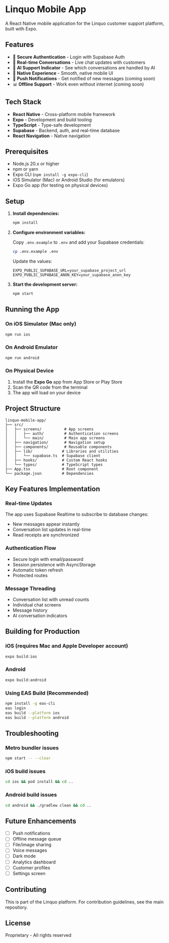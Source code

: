 # Linquo Mobile App

A React Native mobile application for the Linquo customer support platform, built with Expo.

## Features

- 🔐 **Secure Authentication** - Login with Supabase Auth
- 💬 **Real-time Conversations** - Live chat updates with customers
- 🤖 **AI Support Indicator** - See which conversations are handled by AI
- 📱 **Native Experience** - Smooth, native mobile UI
- 🔔 **Push Notifications** - Get notified of new messages (coming soon)
- 📊 **Offline Support** - Work even without internet (coming soon)

## Tech Stack

- **React Native** - Cross-platform mobile framework
- **Expo** - Development and build tooling
- **TypeScript** - Type-safe development
- **Supabase** - Backend, auth, and real-time database
- **React Navigation** - Native navigation

## Prerequisites

- Node.js 20.x or higher
- npm or yarn
- Expo CLI (`npm install -g expo-cli`)
- iOS Simulator (Mac) or Android Studio (for emulators)
- Expo Go app (for testing on physical devices)

## Setup

1. **Install dependencies:**
   ```bash
   npm install
   ```

2. **Configure environment variables:**
   
   Copy `.env.example` to `.env` and add your Supabase credentials:
   ```bash
   cp .env.example .env
   ```
   
   Update the values:
   ```
   EXPO_PUBLIC_SUPABASE_URL=your_supabase_project_url
   EXPO_PUBLIC_SUPABASE_ANON_KEY=your_supabase_anon_key
   ```

3. **Start the development server:**
   ```bash
   npm start
   ```

## Running the App

### On iOS Simulator (Mac only)
```bash
npm run ios
```

### On Android Emulator
```bash
npm run android
```

### On Physical Device
1. Install the **Expo Go** app from App Store or Play Store
2. Scan the QR code from the terminal
3. The app will load on your device

## Project Structure

```
linquo-mobile-app/
├── src/
│   ├── screens/          # App screens
│   │   ├── auth/         # Authentication screens
│   │   └── main/         # Main app screens
│   ├── navigation/       # Navigation setup
│   ├── components/       # Reusable components
│   ├── lib/             # Libraries and utilities
│   │   └── supabase.ts  # Supabase client
│   ├── hooks/           # Custom React hooks
│   └── types/           # TypeScript types
├── App.tsx              # Root component
└── package.json         # Dependencies
```

## Key Features Implementation

### Real-time Updates
The app uses Supabase Realtime to subscribe to database changes:
- New messages appear instantly
- Conversation list updates in real-time
- Read receipts are synchronized

### Authentication Flow
- Secure login with email/password
- Session persistence with AsyncStorage
- Automatic token refresh
- Protected routes

### Message Threading
- Conversation list with unread counts
- Individual chat screens
- Message history
- AI conversation indicators

## Building for Production

### iOS (requires Mac and Apple Developer account)
```bash
expo build:ios
```

### Android
```bash
expo build:android
```

### Using EAS Build (Recommended)
```bash
npm install -g eas-cli
eas login
eas build --platform ios
eas build --platform android
```

## Troubleshooting

### Metro bundler issues
```bash
npm start -- --clear
```

### iOS build issues
```bash
cd ios && pod install && cd ..
```

### Android build issues
```bash
cd android && ./gradlew clean && cd ..
```

## Future Enhancements

- [ ] Push notifications
- [ ] Offline message queue
- [ ] File/image sharing
- [ ] Voice messages
- [ ] Dark mode
- [ ] Analytics dashboard
- [ ] Customer profiles
- [ ] Settings screen

## Contributing

This is part of the Linquo platform. For contribution guidelines, see the main repository.

## License

Proprietary - All rights reserved

